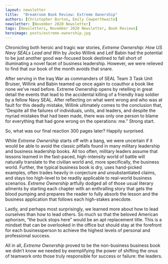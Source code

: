 ```yaml
---
layout: newsletter
title:  "Breakroom Book Review: Extreme Ownership"
authors: [Christopher Burton, Emily Cowperthwaite]
newsletter: [November 2020 Newsletter]
tags: [Newsletters, November 2020 Newsletter, Book Reviews]
heroimage: posts/extreme-ownership.jpg
---
```


Chronicling both heroic and tragic war stories, <i>Extreme Ownership: How US Navy SEALs Lead and Win</i> by Jocko Willink and Leif Babin had the potential to be just another good war-focused book destined to fall short of illuminating a novel facet of business leadership. However, we were relieved to find that our book of the month avoids that snare. 

After serving in the Iraq War as commanders of SEAL Team 3 Task Unit Bruiser, Willink and Babin teamed up once again to coauthor a book like none we’ve read before. Extreme Ownership opens by retelling in great detail the events that lead to the accidental killing of a friendly Iraqi soldier by a fellow Navy SEAL. After reflecting on what went wrong and who was at fault for this deadly mistake, Willink ultimately comes to the conclusion that, “Despite all the failures of individuals, units, and leaders, and despite the myriad mistakes that had been made, there was only one person to blame for everything that had gone wrong on the operations: me.” Strong start.

So, what was our final reaction 300 pages later? Happily surprised.

While <i>Extreme Ownership</i> starts off with a bang, we were uncertain if it would be able to avoid the classic pitfalls found in many military leadership and business leadership books. All too often, military leaders assume that lessons learned in the fast-paced, high-intensity world of battle will naturally translate to the civilian world and, more specifically, the business world. Further, the typical business book is dry, uses hand-picked examples, often trades heavily in conjecture and unsubstantiated claims, and stays too high-level to be readily applicable to real-world business scenarios. <i>Extreme Ownership</i> artfully dodged all of those usual literary ailments by starting each chapter with an enthralling story that gets the blood pumping and prepares the reader to fully absorb the lesson and the business application that follows each high-stakes anecdote. 

Lastly, and perhaps most surprisingly, we learned more about how to lead ourselves than how to lead others. So much so that the beloved American aphorism, “the buck stops here” would be an apt replacement title. This is a mindset that can be overlooked in the office but should stay at the forefront for each businessperson to achieve the highest levels of personal and professional success. 

All in all, <i>Extreme Ownership</i> proved to be the non-business business book we didn’t know we needed by exemplifying the power of shifting the onus of teamwork onto those truly responsible for success or failure: the leaders. 
